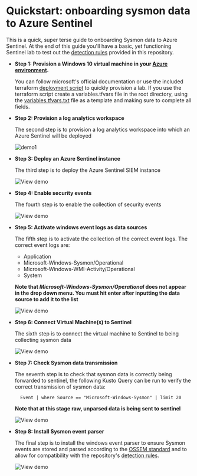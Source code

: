 Quickstart: onboarding sysmon data to Azure Sentinel
====================================================

This is a quick, super terse guide to onboarding Sysmon data to Azure Sentinel. At the end of this guide you'll have a basic, yet functioning Sentinel lab to test out the [detection rules](https://github.com/BlueTeamToolkit/sentinel-attack/tree/master/detections) provided in this repository.

- **Step 1: Provision a Windows 10 virtual machine in your [Azure environment](https://portal.azure.com).**
  
  You can follow microsoft's official documentation or use the included terraform [deployment script](https://github.com/BlueTeamToolkit/sentinel-attack/tree/master/lab) to quickly provision a lab. If you use the terraform script create a variables.tfvars file in the root directory, using the [variables.tfvars.txt](https://github.com/BlueTeamToolkit/sentinel-attack/blob/master/lab/variables.tfvars.txt) file as a template and making sure to complete all fields.

- **Step 2: Provision a log analytics workspace**
  
  The second step is to provision a log analytics workspace into which an Azure Sentinel will be deployed
  
  ![demo1](https://github.com/BlueTeamToolkit/sentinel-attack/blob/defcon/docs/deploy-analytics.gif)


- **Step 3: Deploy an Azure Sentinel instance**

  The third step is to deploy the Azure Sentinel SIEM instance
  
  ![View demo](https://github.com/BlueTeamToolkit/sentinel-attack/tree/defcon/docs/deploy-sentinel.gif)

- **Step 4: Enable security events**
 
  The fourth step is to enable the collection of security events
  
  ![View demo](https://github.com/BlueTeamToolkit/sentinel-attack/tree/defcon/docs/enable-security-events.gif)

- **Step 5: Activate windows event logs as data sources**
 
  The fifth step is to activate the collection of the correct event logs. The correct event logs are:
    - Application
    - Microsoft-Windows-Sysmon/Operational
    - Microsoft-Windows-WMI-Activity/Operational
    - System

  **Note that _Microsoft-Windows-Sysmon/Operational_ does not appear in the drop down menu. You must hit enter after inputting the data source to add it to the list**
  
  ![View demo](https://github.com/BlueTeamToolkit/sentinel-attack/tree/defcon/docs/enable-event-logs.gif)


- **Step 6: Connect Virtual Machine(s) to Sentinel**
  
  The sixth step is to connect the virtual machine to Sentinel to being collecting sysmon data
  
  ![View demo](https://github.com/BlueTeamToolkit/sentinel-attack/tree/defcon/docs/connect-vm.gif)


- **Step 7: Check Sysmon data transmission**
  
  The seventh step is to check that sysmon data is correctly being forwarded to sentinel, the following Kusto Query can be run to verify the correct transmission of sysmon data:

        Event | where Source == "Microsoft-Windows-Sysmon" | limit 20

  **Note that at this stage raw, unparsed data is being sent to sentinel**
  
  ![View demo](https://github.com/BlueTeamToolkit/sentinel-attack/tree/defcon/docs/data-test.gif)

- **Step 8: Install Sysmon event parser**
  
  The final step is to install the windows event parser to ensure Sysmon events are stored and parsed according to the [OSSEM standard](https://github.com/Cyb3rWard0g/OSSEM) and to allow for compatibility with the repository's [detection rules](https://github.com/BlueTeamToolkit/sentinel-attack/tree/master/detections).
  
  ![View demo](https://github.com/BlueTeamToolkit/sentinel-attack/tree/defcon/docs/install-parser.gif)
